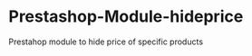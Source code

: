 Prestashop-Module-hideprice
===========================

Prestahop module to hide price of specific products
